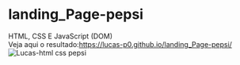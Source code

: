 # landing_Page-pepsi
HTML, CSS E JavaScript (DOM) <br/>
Veja aqui o resultado:https://lucas-p0.github.io/landing_Page-pepsi/
<img align="center" alt="Lucas-html css pepsi"  src="https://raw.githubusercontent.com/Lucas-p0/landing_Page-pepsi/main/img/Pepsi-Landing-Page%20(1).png">
